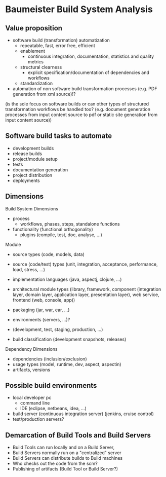 Baumeister Build System Analysis
================================

Value proposition
-----------------
 * software build (transformation) automatization
   * repeatable, fast, error free, efficient
   * enablement
     * continuous integration, documentation, statistics and quality metrics
   * structural clearness
     * explicit specification/documentation of dependencies and workflows
   * standardization
 * automation of non software build transformation processes (e.g. PDF generation from xml source)!?

(is the sole focus on software builds or can other types of structured transformation workflows be handled too?
 (e.g. document generation processes from input content source to pdf or static site generation from input content source))

 
Software build tasks to automate
--------------------------------
 * development builds
 * release builds
 * project/module setup
 * tests
 * documentation generation
 * project distribution
 * deployments


Dimensions
----------
 Build System Dimensions
 * process
   * workflows, phases, steps, standalone functions
 * functionality (functional orthogonality)
   * plugins (compile, test, doc, analyse, ...)
 
 Module
 * source types (code, models, data)
 * source (code/test) types (unit, integration, acceptance, performance, load, stress, ...)
 * implementation languages
 	(java, aspectj, clojure, ...)
 * architectural module types
 	(library, framework, component (integration layer, domain layer, application layer, presentation layer), web service, frontend (web, console, app))
 * packaging (jar, war, ear, ...)

 * environments (servers, ...)?
 * (development, test, staging, production, ...)
 * build classification (development snapshots, releases)

Dependency Dimensions
 * dependencies (inclusion/exclusion)
 * usage types (model, runtime, dev, aspect, aspectin)
 * artifacts, versions
 

Possible build environments
---------------------------
 * local developer pc
   * command line
   * IDE (eclipse, netbeans, idea, ...)
 * build server (continuous integration server) (jenkins, cruise control)
 * test/production servers?


Demarcation of Build Tools and Build Servers
--------------------------------------------
 * Build Tools can run locally and on a Build Server,
 * Build Servers normally run on a "centralized" server
 * Build Servers can distribute builds to Build machines
 * Who checks out the code from the scm? 
 * Publishing of artifacts (Build Tool or Build Server?)
